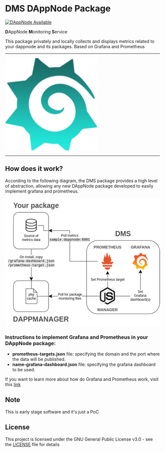 # DMS DAppNode Package

[![DAppNode Available](https://img.shields.io/badge/DAppNode-Available-brightgreen.svg)](http://my.dappnode/#/installer/dms.dnp.dappnode.eth)

**D**AppNode **M**onitoring **S**ervice

This package privately and locally collects and displays metrics related to your dappnode and its packages. Based on Grafana and Prometheus

---

![avatar](avatar.png)

---

## How does it work?

According to the following diagram, the DMS package provides a high level of abstraction, allowing any new DAppNode package developed to easily implement grafana and prometheus.

![diagram](grafana-prometheus.png)

### Instructions to implement Grafana and Prometheus in your DAppNode package:

- **prometheus-targets.json** file: specifying the domain and the port where the data will be published.
- **name-grafana-dashboard.json** file: specifying the grafana dashboard to be used.

If you want to learn more about how do Grafana and Prometheus work, visit this [link](https://prometheus.io/docs/visualization/grafana/)

## Note

This is early stage software and it's just a PoC

## License

This project is licensed under the GNU General Public License v3.0 - see the [LICENSE](LICENSE) file for details
